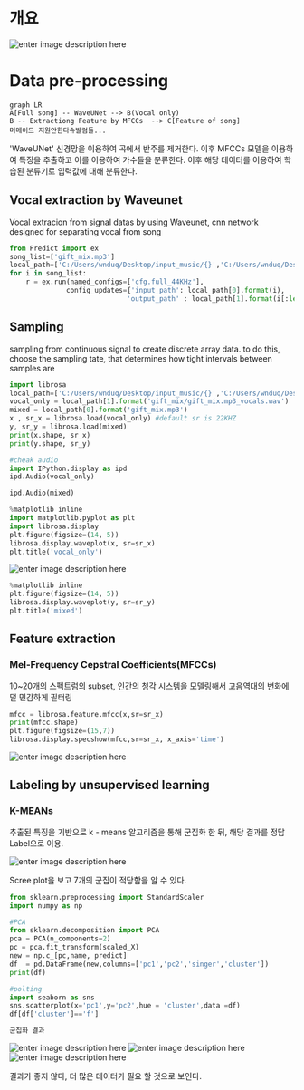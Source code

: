 # 개요
![enter image description here](https://github.com/100jy/vocie-classificaion/blob/master/%EA%B7%B8%EB%A6%BC1.png)

# Data pre-processing

```mermaid
graph LR
A[Full song] -- WaveUNet --> B(Vocal only)
B -- Extractiong Feature by MFCCs  --> C[Feature of song]
머메이드 지원안한다슈발럼들...
```

 'WaveUNet' 신경망을 이용하여 곡에서 반주를 제거한다. 이후 MFCCs 모델을 이용하여 특징을 추출하고 이를 이용하여 가수들을 분류한다. 이후 해당 데이터를 이용하여 학습된 분류기로 입력값에 대해 분류한다. 
## Vocal extraction by Waveunet
Vocal extracion from signal datas by using
Waveunet, cnn network designed for separating vocal from song

```python
from Predict import ex
song_list=['gift_mix.mp3']
local_path=['C:/Users/wnduq/Desktop/input_music/{}','C:/Users/wnduq/Desktop/output_music/{}']
for i in song_list:
    r = ex.run(named_configs=['cfg.full_44KHz'],
              config_updates={'input_path': local_path[0].format(i),
                             'output_path' : local_path[1].format(i[:len(i)-3])})
```

## Sampling
sampling from continuous signal to create discrete array data. 
to
do this, choose the sampling tate, that determines how tight intervals between
samples are

```python
import librosa
local_path=['C:/Users/wnduq/Desktop/input_music/{}','C:/Users/wnduq/Desktop/output_music/{}']
vocal_only = local_path[1].format('gift_mix/gift_mix.mp3_vocals.wav')
mixed = local_path[0].format('gift_mix.mp3')
x , sr_x = librosa.load(vocal_only) #default sr is 22KHZ
y, sr_y = librosa.load(mixed)
print(x.shape, sr_x)
print(y.shape, sr_y)
```

```python
#cheak audio
import IPython.display as ipd
ipd.Audio(vocal_only)
```

```python
ipd.Audio(mixed)
```

```python
%matplotlib inline 
import matplotlib.pyplot as plt
import librosa.display
plt.figure(figsize=(14, 5))
librosa.display.waveplot(x, sr=sr_x)
plt.title('vocal_only')
```

![enter image description here](https://github.com/100jy/vocie-classificaion/blob/master/output_8_1.png)


```python
%matplotlib inline 
plt.figure(figsize=(14, 5))
librosa.display.waveplot(y, sr=sr_y)
plt.title('mixed')
```


## Feature extraction
### Mel-Frequency Cepstral Coefficients(MFCCs)
10~20개의 스펙트럼의 subset, 인간의 청각 시스템을 모델링해서 고음역대의 변화에 덜 민감하게 필터링

```python
mfcc = librosa.feature.mfcc(x,sr=sr_x)
print(mfcc.shape)
plt.figure(figsize=(15,7))
librosa.display.specshow(mfcc,sr=sr_x, x_axis='time')
```

![enter image description here](https://github.com/100jy/vocie-classificaion/blob/master/output_13_2.png)


## Labeling by unsupervised learning
### K-MEANs
추출된 특징을 기반으로 k - means 알고리즘을 통해 군집화 한 뒤, 해당 결과를 정답 Label으로 이용.

![enter image description here](https://github.com/100jy/vocie-classificaion/blob/master/fig.png)

Scree plot을 보고 7개의 군집이 적당함을 알 수 있다.

```python
from sklearn.preprocessing import StandardScaler
import numpy as np

#PCA
from sklearn.decomposition import PCA
pca = PCA(n_components=2)
pc = pca.fit_transform(scaled_X)
new = np.c_[pc,name, predict]
df  = pd.DataFrame(new,columns=['pc1','pc2','singer','cluster'])
print(df)

#polting
import seaborn as sns
sns.scatterplot(x='pc1',y='pc2',hue = 'cluster',data =df)
df[df['cluster']=='f']

군집화 결과
```
![enter image description here](https://github.com/100jy/vocie-classificaion/blob/master/fig3.png)
![enter image description here](https://github.com/100jy/vocie-classificaion/blob/master/fig4.png)
![enter image description here](https://github.com/100jy/vocie-classificaion/blob/master/%EC%A3%BC%EC%84%9D%202020-04-09%20211130.png)


결과가 좋지 않다, 더 많은 데이터가 필요 할 것으로 보인다.
<!--stackedit_data:
eyJoaXN0b3J5IjpbLTE3NDYwODExMjQsLTE0ODI5MDY0NCw5Nj
Q2MDg5NTIsOTY0NjA4OTUyLDk2NjY1NzIwNiwtODM0OTQyMTI5
LC0xOTQyMjIyNjc5LC0zMTAyNzkyNSwzNjAyNTE3MTBdfQ==
-->